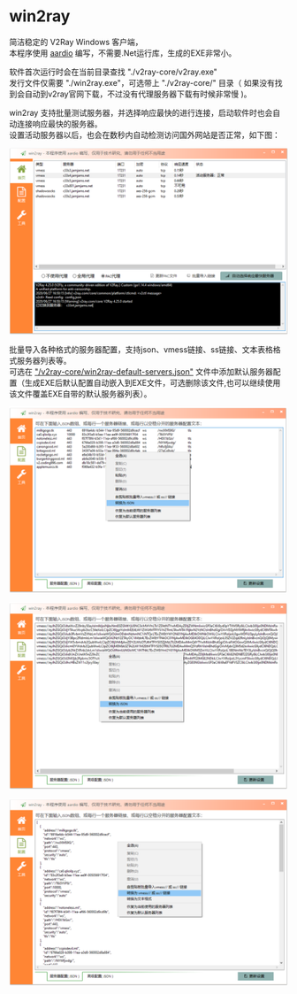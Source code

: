# win2ray 
简洁稳定的 V2Ray Windows 客户端，     
本程序使用 [aardio](http://www.aardio.com) 编写，不需要.Net运行库，生成的EXE非常小。    

软件首次运行时会在当前目录查找 "./v2ray-core/v2ray.exe"   
发行文件仅需要 "./win2ray.exe"，可选带上 "./v2ray-core/" 目录（ 如果没有找到会自动到v2ray官网下载，不过没有代理服务器下载有时候非常慢 )。

win2ray 支持批量测试服务器，并选择响应最快的进行连接，启动软件时也会自动连接响应最快的服务器。  
设置活动服务器以后，也会在数秒内自动检测访问国外网站是否正常，如下图：

![win2ray](./screenshots/win2ray.png)

批量导入各种格式的服务器配置，支持json、vmess链接、ss链接、文本表格格式服务器列表等。  
可选在 ["/v2ray-core/win2ray-default-servers.json"](./v2ray-core/win2ray-default-servers.json) 文件中添加默认服务器配置（生成EXE后默认配置自动嵌入到EXE文件，可选删除该文件,也可以继续使用该文件覆盖EXE自带的默认服务器列表）。

![文本表格格式服务器列表](./screenshots/config.txt.png)

![vmess链接、ss链接格式服务器列表](./screenshots/config.vmess.png)

![json格式服务器列表](./screenshots/config.json.png)


